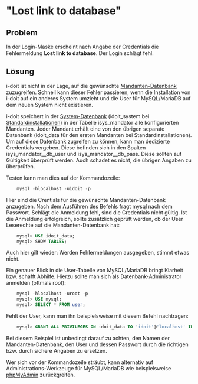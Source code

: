 # "Lost link to database"

## Problem

In der Login-Maske erscheint nach Angabe der Credentials die Fehlermeldung **Lost link to database**. Der Login schlägt fehl.

## Lösung

i-doit ist nicht in der Lage, auf die gewünschte [Mandanten-Datenbank](../../software-entwicklung/datenbank-modell/index.md) zuzugreifen. Schnell kann dieser Fehler passieren, wenn die Installation von i-doit auf ein anderes System umzieht und die User für MySQL/MariaDB auf dem neuen System nicht existieren.

i-doit speichert in der [System-Datenbank](../../software-entwicklung/datenbank-modell/index.md) (idoit_system bei [Standardinstallationen](../../installation/manuelle-installation/setup.md)) in der Tabelle isys_mandator alle konfigurierten Mandanten. Jeder Mandant erhält eine von den übrigen separate Datenbank (idoit_data für den ersten Mandanten bei Standardinstallationen). Um auf diese Datenbank zugreifen zu können, kann man dedizierte Credentials vergeben. Diese befinden sich in den Spalten isys_mandator__db_user und isys_mandator__db_pass. Diese sollten auf Gültigkeit überprüft werden. Auch schadet es nicht, die übrigen Angaben zu überprüfen.

Testen kann man dies auf der Kommandozeile:

```sql
    mysql -hlocalhost -uidoit -p
```

Hier sind die Crentials für die gewünschte Mandanten-Datenbank anzugeben. Nach dem Ausführen des Befehls fragt mysql nach dem Passwort. Schlägt die Anmeldung fehl, sind die Credentials nicht gültig. Ist die Anmeldung erfolgreich, sollte zusätzlich geprüft werden, ob der User Leserechte auf die Mandanten-Datenbank hat:

```sql
    mysql> USE idoit_data;
    mysql> SHOW TABLES;
```

Auch hier gilt wieder: Werden Fehlermeldungen ausgegeben, stimmt etwas nicht.

Ein genauer Blick in die User-Tabelle von MySQL/MariaDB bringt Klarheit bzw. schafft Abhilfe. Hierzu sollte man sich als Datenbank-Administrator anmelden (oftmals root):

```sql
    mysql -hlocalhost -uroot -p
    mysql> USE mysql;
    mysql> SELECT * FROM user;
```

Fehlt der User, kann man ihn beispielsweise mit diesem Befehl nachtragen:

```sql
    mysql> GRANT ALL PRIVILEGES ON idoit_data TO 'idoit'@'localhost' IDENTIFIED BY 'idoit';
```

Bei diesem Beispiel ist unbedingt darauf zu achten, den Namen der Mandanten-Datenbank, den User und dessen Passwort durch die richtigen bzw. durch sichere Angaben zu ersetzen.

Wer sich vor der Kommandozeile sträubt, kann alternativ auf Administrations-Werkzeuge für MySQL/MariaDB wie beispielsweise [phpMyAdmin](https://de.wikipedia.org/wiki/PhpMyAdmin) zurückgreifen.
